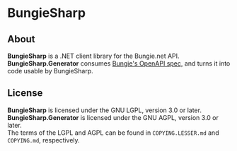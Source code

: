 # BungieSharp

## About
**BungieSharp** is a .NET client library for the Bungie.net API.  
**BungieSharp.Generator** consumes [Bungie's OpenAPI spec,](https://github.com/Bungie-net/api) and turns it into code usable by BungieSharp.  

## License
**BungieSharp** is licensed under the GNU LGPL, version 3.0 or later.  
**BungieSharp.Generator** is licensed under the GNU AGPL, version 3.0 or later.  
The terms of the LGPL and AGPL can be found in `COPYING.LESSER.md` and `COPYING.md`, respectively.